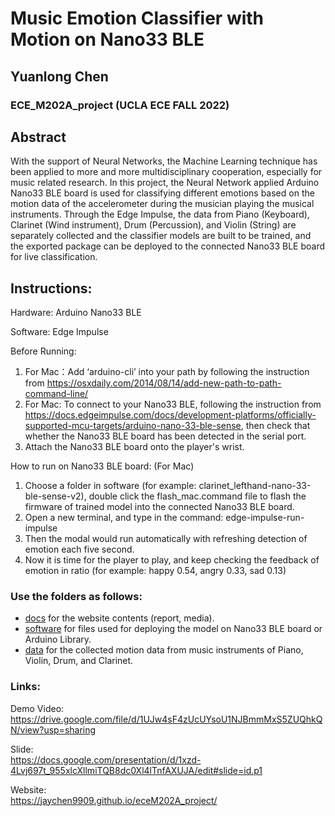 # Music Emotion Classifier with Motion on Nano33 BLE 
## Yuanlong Chen  
### ECE_M202A_project (UCLA ECE FALL 2022)
## Abstract  

With the support of Neural Networks, the Machine Learning technique has been applied to more and more multidisciplinary cooperation, especially for music related research. In this project, the Neural Network applied Arduino Nano33 BLE board is used for classifying different emotions based on the motion data of the accelerometer during the musician playing the musical instruments. Through the Edge Impulse, the data from Piano (Keyboard), Clarinet (Wind instrument), Drum (Percussion), and Violin (String) are separately collected and the classifier models are built to be trained, and the exported package can be deployed to the connected Nano33 BLE board for live classification.  

## Instructions:  

Hardware: Arduino Nano33 BLE  
  
Software: Edge Impulse  
  
Before Running:  
1. For Mac：Add ‘arduino-cli’ into your path by following the instruction from https://osxdaily.com/2014/08/14/add-new-path-to-path-command-line/  
2. For Mac: To connect to your Nano33 BLE, following the instruction from https://docs.edgeimpulse.com/docs/development-platforms/officially-supported-mcu-targets/arduino-nano-33-ble-sense, then check that whether the Nano33 BLE board has been detected in the serial port.  
3. Attach the Nano33 BLE board onto the player's wrist.  

How to run on Nano33 BLE board: (For Mac)  
1. Choose a folder in software (for example: clarinet_lefthand-nano-33-ble-sense-v2), double click the flash_mac.command file to flash the firmware of trained model into the connected Nano33 BLE board.  
2. Open a new terminal, and type in the command: edge-impulse-run-impulse
3. Then the modal would run automatically with refreshing detection of emotion each five second.  
4. Now it is time for the player to play, and keep checking the feedback of emotion in ratio (for example: happy 0.54, angry 0.33, sad 0.13)  

### Use the folders as follows:

* [docs](docs) for the website contents (report, media).
* [software](software) for files used for deploying the model on Nano33 BLE board or Arduino Library.
* [data](data) for the collected motion data from music instruments of Piano, Violin, Drum, and Clarinet.

### Links:  
Demo Video:  
https://drive.google.com/file/d/1UJw4sF4zUcUYsoU1NJBmmMxS5ZUQhkQN/view?usp=sharing  

Slide:  
https://docs.google.com/presentation/d/1xzd-4Lvj697t_955xlcXllmiTQB8dc0Xl4lTnfAXUJA/edit#slide=id.p1  

Website:  
https://jaychen9909.github.io/eceM202A_project/

